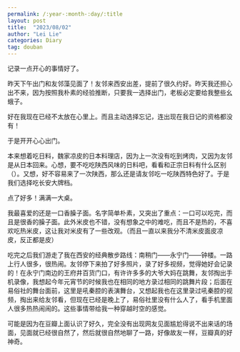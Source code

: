 ```yaml
---
permalink: /:year-:month-:day/:title
layout: post
title:  "2023/08/02"
author: "Lei Lie"
categories: Diary
tag: douban 
---
```


记录一点开心的事情好了。

昨天下午出门和友邻藻见面了！友邻来西安出差，提前了很久约好。昨天我还担心出不来，因为按照我朴素的经验推断，只要我一选择出门，老板必定要给我整些幺蛾子。

好在我现在已经不太放在心里上。而且主动选择忘记，连出现在我日记的资格都没有！

于是开开心心出门。

本来想着吃日料，魏家凉皮的日本料理店，因为上一次没有吃到烤肉，又因为友邻是从日本回来。心想，要不吃吃陕西风味的日料吧，看看和正宗日料有什么区别（）。又想，好不容易来了一次陕西，那么还是请友邻吃一吃陕西特色好了。于是我们选择吃长安大牌档。

点了好多！满满一大桌。

我最喜爱的还是一口香臊子面。名字简单朴素，又突出了重点：一口可以吃完，而且是很香的臊子面。此外米皮也不错，没有想象之中的难吃，而且不是热的，不喜欢吃热米皮，这让我对米皮有了一些改观。（而且一直以来我分不清米皮面皮凉皮，反正都是皮）

吃完之后我们游走了我在西安的经典散步路线：南稍门——永宁门——钟楼。一路上行人很多，很热闹。友邻停下来拍了好多照片，录了好多视频，觉得她好会记录的！在永宁门南边的王府井百货门口，有许许多多的大爷大妈在跳舞，友邻掏出手机录像，我想起今年元宵节的时候我也在相同的地方录过相同的跳舞片段；后面在易俗社的舞台面前，这里是吼秦腔的表演舞台，又想起我也在这里录过吼秦腔的视频，掏出来给友邻看，但现在已经是晚上了，易俗社里没有什么人了，看手机里面人很多热热闹闹的。这些事情带给我一种穿越时空的感觉。

可能是因为在豆瓣上面认识了好久，完全没有出现网友见面尴尬得说不出来话的场面，见面就已经很自然了，然后就很自然地聊了一路，好像故友一样，豆瓣真的好神奇。